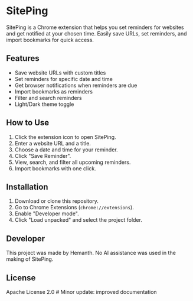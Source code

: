 # SitePing

SitePing is a Chrome extension that helps you set reminders for websites and get notified at your chosen time. Easily save URLs, set reminders, and import bookmarks for quick access.

## Features
- Save website URLs with custom titles
- Set reminders for specific date and time
- Get browser notifications when reminders are due
- Import bookmarks as reminders
- Filter and search reminders
- Light/Dark theme toggle

## How to Use
1. Click the extension icon to open SitePing.
2. Enter a website URL and a title.
3. Choose a date and time for your reminder.
4. Click "Save Reminder".
5. View, search, and filter all upcoming reminders.
6. Import bookmarks with one click.

## Installation
1. Download or clone this repository.
2. Go to Chrome Extensions (`chrome://extensions`).
3. Enable "Developer mode".
4. Click "Load unpacked" and select the project folder.

## Developer
This project was made by Hemanth. No AI assistance was used in the making of SitePing.

## License
Apache License 2.0
#   M i n o r   u p d a t e :   i m p r o v e d   d o c u m e n t a t i o n  
 